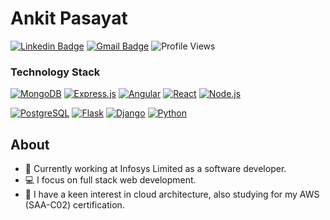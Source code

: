 # Ankit Pasayat

[![Linkedin Badge](https://img.shields.io/badge/-@ankitpasayat-blue?style=flat-square&logo=Linkedin&logoColor=white&link=https://www.linkedin.com/in/ankitpasayat/)](https://www.linkedin.com/in/ankitpasayat/)
[![Gmail Badge](https://img.shields.io/badge/-ankitpasayat@gmail.com-c14438?style=flat-square&logo=Gmail&logoColor=white&link=mailto:ankitpasayat@gmail.com)](mailto:ankitpasayat@gmail.com)
![Profile Views](https://komarev.com/ghpvc/?username=ankitpasayat&style=flat-square)

<h3>Technology Stack</h3>
<p>
    <a href="https://www.mongodb.com"><img alt="MongoDB"
            src="https://img.shields.io/badge/-MongoDB-13aa52?style=flat-square&logo=mongodb&logoColor=white" /></a>
    <a href="https://expressjs.com"><img alt="Express.js"
            src="https://img.shields.io/badge/-Express.js-EFD81C?style=flat-square&logo=express&logoColor=white" /></a>
    <a href="https://angular.io"><img alt="Angular"
            src="https://img.shields.io/badge/-Angular-DD0031?style=flat-square&logo=angular&logoColor=white" /></a>
    <a href="https://reactjs.org"><img alt="React"
            src="https://img.shields.io/badge/-React-45b8d8?style=flat-square&logo=react&logoColor=white" /></a>
    <a href="https://nodejs.org"><img alt="Node.js"
            src="https://img.shields.io/badge/-Node.js-43853d?style=flat-square&logo=Node.js&logoColor=white" /></a>
</p>
<p>
    <a href="https://www.postgresql.org"><img alt="PostgreSQL"
            src="https://img.shields.io/badge/-PostgreSQL-316192?style=flat-square&logo=postgresql&logoColor=white" /></a>
    <a href="https://flask.palletsprojects.com"><img alt="Flask"
            src="https://img.shields.io/badge/-Flask-000000?style=flat-square&logo=flask&logoColor=white" /></a>
    <a href="https://www.djangoproject.com"><img alt="Django"
            src="https://img.shields.io/badge/-Django-092E20?style=flat-square&logo=dango&logoColor=white" /></a>
    <a href="https://www.python.org"><img alt="Python"
            src="https://img.shields.io/badge/-Python-3776AB?style=flat-square&logo=python&logoColor=white" /></a>   
</p>

## About

- 💼 Currently working at Infosys Limited as a software developer.
- 💻 I focus on full stack web development.
- 🚀 I have a keen interest in cloud architecture, also studying for my AWS (SAA-C02) certification.

